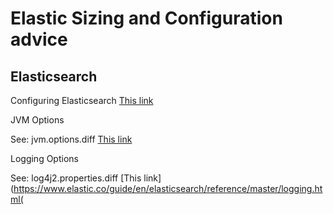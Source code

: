 # Elastic Sizing and Configuration advice

## Elasticsearch

Configuring Elasticsearch
[This link](https://www.elastic.co/guide/en/elasticsearch/reference/master/settings.html)

JVM Options

See: jvm.options.diff
[This link](https://www.elastic.co/guide/en/elasticsearch/reference/master/jvm-options.html)

Logging Options

See: log4j2.properties.diff
[This link](https://www.elastic.co/guide/en/elasticsearch/reference/master/logging.html(
